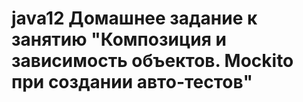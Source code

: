 # java12 Домашнее задание к занятию "Композиция и зависимость объектов. Mockito при создании авто-тестов"
